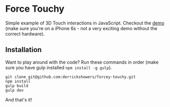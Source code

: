# Force Touchy

Simple example of 3D Touch interactions in JavaScript. Checkout the [demo](http://forceytouchy.dev.derrickshowers.com) (make sure you're on a iPhone 6s - not a very exciting demo without the correct hardware).

## Installation

Want to play around with the code? Run these commands in order (make sure you have gulp installed `npm install -g gulp`).

```
git clone git@github.com:derrickshowers/forcey-touchy.git
npm install
gulp build
gulp dev
```

And that's it!
